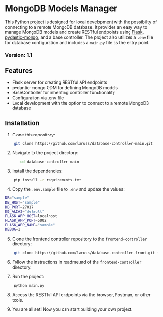 # MongoDB Models Manager

This Python project is designed for local development with the possibility of connecting to a remote MongoDB database. 
It provides an easy way to manage MongoDB models and create RESTful endpoints using 
[Flask](https://flask.palletsprojects.com/),
[pydantic-mongo](https://github.com/laruss/pydantic-mongo), and a base controller.
The project also utilizes a `.env` file for database configuration and includes a `main.py` file as the entry point.

### Version: 1.1

## Features

- Flask server for creating RESTful API endpoints
- pydantic-mongo ODM for defining MongoDB models
- BaseController for inheriting controller functionality
- Configuration via .env file
- Local development with the option to connect to a remote MongoDB database

## Installation

1. Clone this repository:
    
```bash
    git clone https://github.com/laruss/database-controller-main.git
```
   
2. Navigate to the project directory:
        
```bash
       cd database-controller-main
```

3. Install the dependencies:
    
```bash
    pip install -r requirements.txt
```
   
4. Copy the `.env.sample` file to `.env` and update the values:
    
```bash
DB="sample"
DB_HOST="sample"
DB_PORT=27017
DB_ALIAS="default"
FLASK_APP_HOST=localhost
FLASK_APP_PORT=5002
FLASK_APP_NAME="sample"
DEBUG=1
```

5. Clone the frontend controller repository to the `frontend-controller` directory:
    
```bash
    git clone https://github.com/laruss/database-controller-front.git frontend-controller
````

6. Follow the instructions in readme.md of the `frontend-controller` directory.

7. Run the project:
    
```bash
    python main.py
```
   
8. Access the RESTful API endpoints via the browser, Postman, or other tools.

9. You are all set! Now you can start building your own project.
